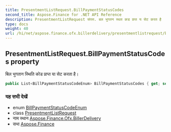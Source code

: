 ```yaml
---
title: PresentmentListRequest.BillPaymentStatusCodes
second_title: Aspose.Finance for .NET API Reference
description: PresentmentListRequest संपत्त. बल भुगतन स्थत कड प्रप्त य सेट करत है
type: docs
weight: 40
url: /hi/net/aspose.finance.ofx.billerdelivery/presentmentlistrequest/billpaymentstatuscodes/
---
```

## PresentmentListRequest.BillPaymentStatusCodes property

बिल भुगतान स्थिति कोड प्राप्त या सेट करता है।

```csharp
public List<BillPaymentStatusCodeEnum> BillPaymentStatusCodes { get; set; }
```

### यह सभी देखें

* enum [BillPaymentStatusCodeEnum](../../billpaymentstatuscodeenum/)
* class [PresentmentListRequest](../)
* नाम स्थान [Aspose.Finance.Ofx.BillerDelivery](../../presentmentlistrequest/)
* सभा [Aspose.Finance](../../../)


